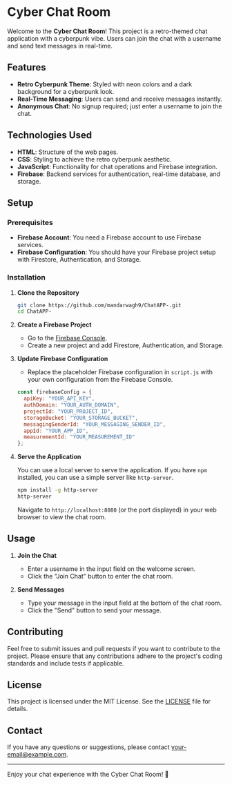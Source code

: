 # Cyber Chat Room

Welcome to the **Cyber Chat Room**! This project is a retro-themed chat application with a cyberpunk vibe. Users can join the chat with a username and send text messages in real-time.

## Features

- **Retro Cyberpunk Theme**: Styled with neon colors and a dark background for a cyberpunk look.
- **Real-Time Messaging**: Users can send and receive messages instantly.
- **Anonymous Chat**: No signup required; just enter a username to join the chat.

## Technologies Used

- **HTML**: Structure of the web pages.
- **CSS**: Styling to achieve the retro cyberpunk aesthetic.
- **JavaScript**: Functionality for chat operations and Firebase integration.
- **Firebase**: Backend services for authentication, real-time database, and storage.

## Setup

### Prerequisites

- **Firebase Account**: You need a Firebase account to use Firebase services.
- **Firebase Configuration**: You should have your Firebase project setup with Firestore, Authentication, and Storage.

### Installation

1. **Clone the Repository**

   ```bash
   git clone https://github.com/mandarwagh9/ChatAPP-.git
   cd ChatAPP-
   ```

2. **Create a Firebase Project**

   - Go to the [Firebase Console](https://console.firebase.google.com/).
   - Create a new project and add Firestore, Authentication, and Storage.

3. **Update Firebase Configuration**

   - Replace the placeholder Firebase configuration in `script.js` with your own configuration from the Firebase Console.

   ```js
   const firebaseConfig = {
     apiKey: "YOUR_API_KEY",
     authDomain: "YOUR_AUTH_DOMAIN",
     projectId: "YOUR_PROJECT_ID",
     storageBucket: "YOUR_STORAGE_BUCKET",
     messagingSenderId: "YOUR_MESSAGING_SENDER_ID",
     appId: "YOUR_APP_ID",
     measurementId: "YOUR_MEASUREMENT_ID"
   };
   ```

4. **Serve the Application**

   You can use a local server to serve the application. If you have `npm` installed, you can use a simple server like `http-server`.

   ```bash
   npm install -g http-server
   http-server
   ```

   Navigate to `http://localhost:8080` (or the port displayed) in your web browser to view the chat room.

## Usage

1. **Join the Chat**

   - Enter a username in the input field on the welcome screen.
   - Click the "Join Chat" button to enter the chat room.

2. **Send Messages**

   - Type your message in the input field at the bottom of the chat room.
   - Click the "Send" button to send your message.

## Contributing

Feel free to submit issues and pull requests if you want to contribute to the project. Please ensure that any contributions adhere to the project's coding standards and include tests if applicable.

## License

This project is licensed under the MIT License. See the [LICENSE](LICENSE) file for details.

## Contact

If you have any questions or suggestions, please contact [your-email@example.com](mailto:your-email@example.com).

---

Enjoy your chat experience with the Cyber Chat Room! 🚀
